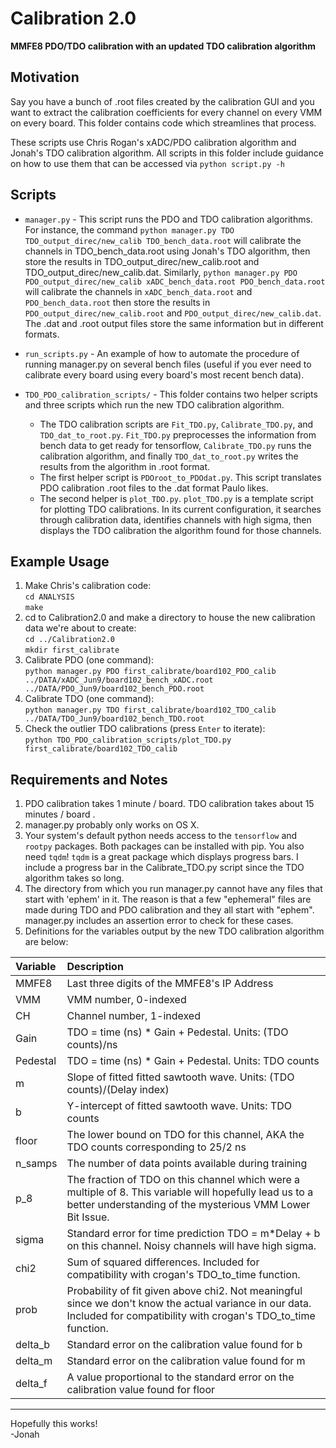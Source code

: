 # Calibration 2.0 #
__MMFE8 PDO/TDO calibration with an updated TDO calibration algorithm__


## Motivation
Say you have a bunch of .root files created by the calibration GUI and you 
want to extract the calibration coefficients for every channel on every VMM on every board. This folder contains code which streamlines that process. 

These scripts use Chris Rogan's xADC/PDO calibration algorithm and Jonah's TDO calibration algorithm. All scripts in this folder include guidance on how to use them that can be accessed via `python script.py -h`

## Scripts
- `manager.py` - This script runs the PDO and TDO calibration algorithms. For instance, the command `python manager.py TDO TDO_output_direc/new_calib TDO_bench_data.root` will calibrate the channels in TDO_bench_data.root using Jonah's TDO algorithm, then store the results in TDO_output_direc/new_calib.root and TDO_output_direc/new_calib.dat. Similarly, `python manager.py PDO PDO_output_direc/new_calib xADC_bench_data.root PDO_bench_data.root` will calibrate the channels in `xADC_bench_data.root` and `PDO_bench_data.root` then store the results in `PDO_output_direc/new_calib.root` and `PDO_output_direc/new_calib.dat`. The .dat and .root output files store the same information but in different formats.

- `run_scripts.py` - An example of how to automate the procedure of running manager.py on several bench files (useful if you ever need to calibrate every board using every board's most recent bench data).

- `TDO_PDO_calibration_scripts/` - This folder contains two helper scripts and three scripts which run the new TDO calibration algorithm.  
  * The TDO calibration scripts are `Fit_TDO.py`, `Calibrate_TDO.py`, and `TDO_dat_to_root.py`. `Fit_TDO.py` preprocesses the information from bench data to get ready for tensorflow, `Calibrate_TDO.py` runs the calibration algorithm, and finally `TDO_dat_to_root.py` writes the results from the algorithm in .root format.
  * The first helper script is `PDOroot_to_PDOdat.py`. This script translates PDO calibration .root files to the .dat format Paulo likes. 
  * The second helper is `plot_TDO.py`. `plot_TDO.py` is a template script for plotting TDO calibrations. In its current configuration, it searches through calibration data, identifies channels with high sigma, then displays the TDO calibration the algorithm found for those channels.

## Example Usage
1. Make Chris's calibration code:   
`cd ANALYSIS`  
`make`  
2. cd to Calibration2.0 and make a directory to house the new calibration data we're about to create:   
`cd ../Calibration2.0`  
`mkdir first_calibrate`  
3. Calibrate PDO (one command):  
`python manager.py PDO first_calibrate/board102_PDO_calib ../DATA/xADC_Jun9/board102_bench_xADC.root ../DATA/PDO_Jun9/board102_bench_PDO.root`  
4. Calibrate TDO (one command):   
`python manager.py TDO first_calibrate/board102_TDO_calib ../DATA/TDO_Jun9/board102_bench_TDO.root`  
5. Check the outlier TDO calibrations (press `Enter` to iterate):  
`python TDO_PDO_calibration_scripts/plot_TDO.py first_calibrate/board102_TDO_calib`  

## Requirements and Notes
1. PDO calibration takes 1 minute / board. TDO calibration takes about 15 minutes / board .
2. manager.py probably only works on OS X. 
3. Your system's default python needs access to the `tensorflow` and `rootpy` packages. Both packages can be installed with pip. You also need `tqdm`! `tqdm` is a great package which displays progress bars. I include a progress bar in the Calibrate_TDO.py script since the TDO algorithm takes so long.
4. The directory from which you run manager.py cannot have any files that start with 'ephem' in it. The reason is that a few "ephemeral" files are made during TDO and PDO calibration and they all start with "ephem". manager.py includes an assertion error to check for these cases.
5. Definitions for the variables output by the new TDO calibration algorithm are below:  

| Variable | Description |
|:---------|:--------------------------------------------------------------------------------------|
|MMFE8    |Last three digits of the MMFE8's IP Address                                            |
|VMM      |VMM number, 0-indexed                                                                   |
|CH       |Channel number, 1-indexed                                                               |
|Gain     |TDO = time (ns) * Gain + Pedestal. Units: (TDO counts)/ns                      |
|Pedestal |TDO = time (ns) * Gain + Pedestal. Units: TDO counts                   |
|m        |Slope of fitted fitted sawtooth wave. Units: (TDO counts)/(Delay index)             |
|b        |Y-intercept of fitted sawtooth wave. Units: TDO counts                                 |
|floor    |The lower bound on TDO for this channel, AKA the TDO counts corresponding to 25/2 ns                |
|n_samps  |The number of data points available during training                                            |
|p_8      |The fraction of TDO on this channel which were a multiple of 8. This variable will hopefully lead us to a better understanding of the mysterious VMM Lower Bit Issue.|
|sigma    |Standard error for time prediction TDO = m*Delay + b on this channel. Noisy channels will have high sigma.|
|chi2     |Sum of squared differences. Included for compatibility with crogan's TDO_to_time function.                  |
|prob     |Probability of fit given above chi2. Not meaningful since we don't know the actual variance in our data. Included for compatibility with crogan's TDO_to_time function.|
|delta_b  |Standard error on the calibration value found for b                                    |
|delta_m  |Standard error on the calibration value found for m                                    |
|delta_f  |A value proportional to the standard error on the calibration value found for floor    |

---

Hopefully this works!  
-Jonah
